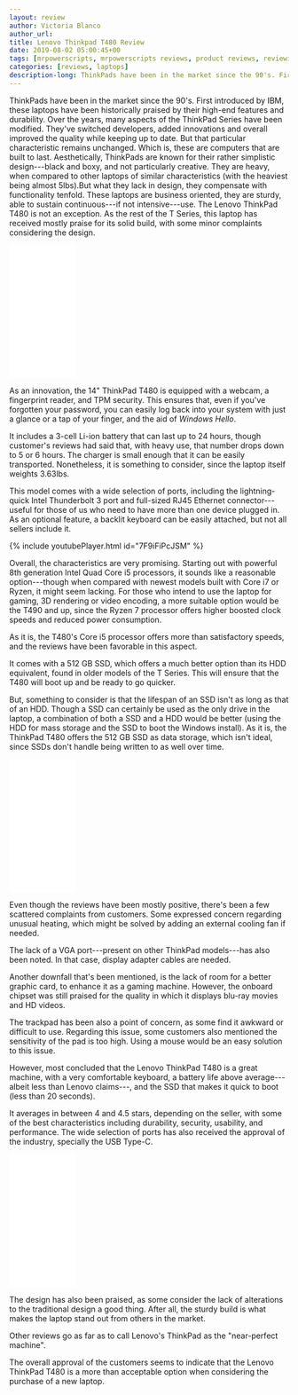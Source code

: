 ```yaml
---
layout: review
author: Victoria Blanco
author_url:
title: Lenovo Thinkpad T480 Review
date: 2019-08-02 05:00:45+00
tags: [mrpowerscripts, mrpowerscripts reviews, product reviews, reviewing amazon products, amazon product]
categories: [reviews, laptops]
description-long: ThinkPads have been in the market since the 90's. First introduced by IBM, these laptops have been historically praised by their high-end features and durability. Over the years, many aspects of the ThinkPad Series have been modified. They've switched developers, added innovations and overall improved the quality while keeping up to date. But that particular characteristic remains unchanged. Which is, these are computers that are built to last.Aesthetically, ThinkPads are known for their rather simplistic design---black and boxy, and not particularly creative. They are heavy, when compared to other laptops of similar characteristics (with the heaviest being almost 5lbs). But what they lack in design, they compensate with functionality tenfold. These laptops are business oriented, they are sturdy, able to sustain continuous---if not intensive---use. The Lenovo ThinkPad T480 is not an exception. As the rest of the T Series, this laptop has received mostly praise for its solid build, with some minor complaints considering the design.
---
```


ThinkPads have been in the market since the 90's. First introduced by IBM, these laptops have been historically praised by their high-end features and durability. Over the years, many aspects of the ThinkPad Series have been modified. They've switched developers, added innovations and overall improved the quality while keeping up to date. But that particular characteristic remains unchanged. Which is, these are computers that are built to last. Aesthetically, ThinkPads are known for their rather simplistic design---black and boxy, and not particularly creative. They are heavy, when compared to other laptops of similar characteristics (with the heaviest being almost 5lbs).But what they lack in design, they compensate with functionality tenfold. These laptops are business oriented, they are sturdy, able to sustain continuous---if not intensive---use. The Lenovo ThinkPad T480 is not an exception. As the rest of the T Series, this laptop has received mostly praise for its solid build, with some minor complaints considering the design.

<iframe style="width:120px;height:240px;" marginwidth="0" marginheight="0" scrolling="no" frameborder="0" src="//ws-na.amazon-adsystem.com/widgets/q?ServiceVersion=20070822&OneJS=1&Operation=GetAdHtml&MarketPlace=US&source=ss&ref=as_ss_li_til&ad_type=product_link&tracking_id=mrpowerscript-20&language=en_US&marketplace=amazon&region=US&placement=B07GBJY5J4&asins=B07GBJY5J4&linkId=696517f64670bbe23f9481dfb70dc93d&show_border=true&link_opens_in_new_window=true"></iframe>

As an innovation, the 14" ThinkPad T480 is equipped with a webcam, a fingerprint reader, and TPM security. This ensures that, even if you've forgotten your password, you can easily log back into your system with just a glance or a tap of your finger, and the aid of *Windows Hello*.

It includes a 3-cell Li-ion battery that can last up to 24 hours, though customer's reviews had said that, with heavy use, that number drops down to 5 or 6 hours. The charger is small enough that it can be easily transported. Nonetheless, it is something to consider, since the laptop itself weights 3.63lbs.

This model comes with a wide selection of ports, including the lightning-quick Intel Thunderbolt 3 port and full-sized RJ45 Ethernet connector---useful for those of us who need to have more than one device plugged in. As an optional feature, a backlit keyboard can be easily attached, but not all sellers include it.

{% include youtubePlayer.html id="7F9iFiPcJSM" %}

Overall, the characteristics are very promising. Starting out with powerful 8th generation Intel Quad Core i5 processors, it sounds like a reasonable option---though when compared with newest models built with Core i7 or Ryzen, it might seem lacking. For those who intend to use the laptop for gaming, 3D rendering or video encoding, a more suitable option would be the T490 and up, since the Ryzen 7 processor offers higher boosted clock speeds and reduced power consumption.

As it is, the T480's Core i5 processor offers more than satisfactory speeds, and the reviews have been favorable in this aspect.

It comes with a 512 GB SSD, which offers a much better option than its HDD equivalent, found in older models of the T Series. This will ensure that the T480 will boot up and be ready to go quicker.

But, something to consider is that the lifespan of an SSD isn't as long as that of an HDD. Though a SSD can certainly be used as the only drive in the laptop, a combination of both a SSD and a HDD would be better (using the HDD for mass storage and the SSD to boot the Windows install). As it is, the ThinkPad T480 offers the 512 GB SSD as data storage, which isn't ideal, since SSDs don't handle being written to as well over time.

<iframe style="width:120px;height:240px;" marginwidth="0" marginheight="0" scrolling="no" frameborder="0" src="//ws-na.amazon-adsystem.com/widgets/q?ServiceVersion=20070822&OneJS=1&Operation=GetAdHtml&MarketPlace=US&source=ss&ref=as_ss_li_til&ad_type=product_link&tracking_id=mrpowerscript-20&language=en_US&marketplace=amazon&region=US&placement=B07GBJY5J4&asins=B07GBJY5J4&linkId=696517f64670bbe23f9481dfb70dc93d&show_border=true&link_opens_in_new_window=true"></iframe>

Even though the reviews have been mostly positive, there's been a few scattered complaints from customers. Some expressed concern regarding unusual heating, which might be solved by adding an external cooling fan if needed.

The lack of a VGA port---present on other ThinkPad models---has also been noted. In that case, display adapter cables are needed.

Another downfall that's been mentioned, is the lack of room for a better graphic card, to enhance it as a gaming machine. However, the onboard chipset was still praised for the quality in which it displays blu-ray movies and HD videos.

The trackpad has been also a point of concern, as some find it awkward or difficult to use. Regarding this issue, some customers also mentioned the sensitivity of the pad is too high. Using a mouse would be an easy solution to this issue.

However, most concluded that the Lenovo ThinkPad T480 is a great machine, with a very comfortable keyboard, a battery life above average---albeit less than Lenovo claims---, and the SSD that makes it quick to boot (less than 20 seconds).

It averages in between 4 and 4.5 stars, depending on the seller, with some of the best characteristics including durability, security, usability, and performance. The wide selection of ports has also received the approval of the industry, specially the USB Type-C.

<iframe style="width:120px;height:240px;" marginwidth="0" marginheight="0" scrolling="no" frameborder="0" src="//ws-na.amazon-adsystem.com/widgets/q?ServiceVersion=20070822&OneJS=1&Operation=GetAdHtml&MarketPlace=US&source=ss&ref=as_ss_li_til&ad_type=product_link&tracking_id=mrpowerscript-20&language=en_US&marketplace=amazon&region=US&placement=B07GBJY5J4&asins=B07GBJY5J4&linkId=696517f64670bbe23f9481dfb70dc93d&show_border=true&link_opens_in_new_window=true"></iframe>

The design has also been praised, as some consider the lack of alterations to the traditional design a good thing. After all, the sturdy build is what makes the laptop stand out from others in the market.

Other reviews go as far as to call Lenovo's ThinkPad as the "near-perfect machine".

The overall approval of the customers seems to indicate that the Lenovo ThinkPad T480 is a more than acceptable option when considering the purchase of a new laptop.
